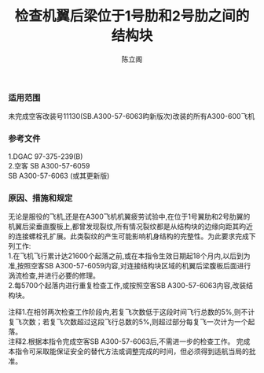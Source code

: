 ﻿---
amendno: 39-2109  
cadno: CAD1998-A300-03  
title: 检查机翼后梁位于1号肋和2号肋之间的结构块  
publishdate: 1998-01-06  
effdate: 1998-01-10  
acmodels: ["A300"]  
tags: []  
engs: []  
pns: []  
mfrs: ["空客"]  
admins: 西北管理局  
author: 陈立阁  
---
  
### 适用范围  
未完成空客改装号11130(SB.A300-57-6063昀新版次)改装的所有A300-600飞机  
  
<!--more-->  
### 参考文件  
  1.DGAC 97-375-239(B)  
  2.空客 SB A300-57-6059  
  SB A300-57-6063 (或其更新版)  
  
### 原因、措施和规定  

  无论是服役的飞机,还是在A300飞机机翼疲劳试验中,在位于1号翼肋和2号肋翼的机翼后梁垂直腹板上,都曾发现裂纹,所有情况裂纹都是从结构块的边缘向距其昀近的连接螺栓孔扩展。此类裂纹的产生可能影响机身结构的完整性。为此要求完成下列工作:  
  1.在飞机飞行累计达21600个起落之前,或在本指令生效日期起18个月内,以后到为准,按照空客SB A300-57-6059内容,对连接结构块区域的机翼后梁腹板后面进行涡流检查,并进行必要的修理。  
  2.每5700个起落内进行重复检查工作,或按照空客SB A300-57-6063内容,改装结构块。  
  
  注释1.在相邻两次检查工作阶段内,若复飞次数低于这段时间飞行总数的5%,则不计复飞次数；若复飞次数超过这段飞行总数的5%,则超过部分每复飞一次计为一个起落。  
  注释2.根据本指令完成空客SB A300-57-6063后,不需进一步的检查工作。     完成本指令可采取能保证安全的替代方法或调整完成的时间，但必须得到适航当局的批准。  
